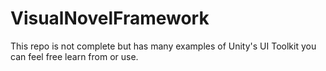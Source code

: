 # VisualNovelFramework

This repo is not complete but has many examples of Unity's UI Toolkit you can feel free learn from or use.
